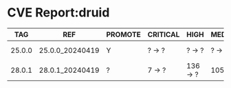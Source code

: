 # CVE Report:druid
|  TAG   |       REF       | PROMOTE | CRITICAL |   HIGH   |  MEDIUM  |   LOW   | UNKNOWN |
|--------|-----------------|---------|----------|----------|----------|---------|---------|
| 25.0.0 | 25.0.0_20240419 | Y       | ? -> ?   | ? -> ?   | ? -> ?   | ? -> ?  | ? -> ?  |
| 28.0.1 | 28.0.1_20240419 | ?       | 7 -> ?   | 136 -> ? | 105 -> ? | 30 -> ? | 0 -> ?  |
